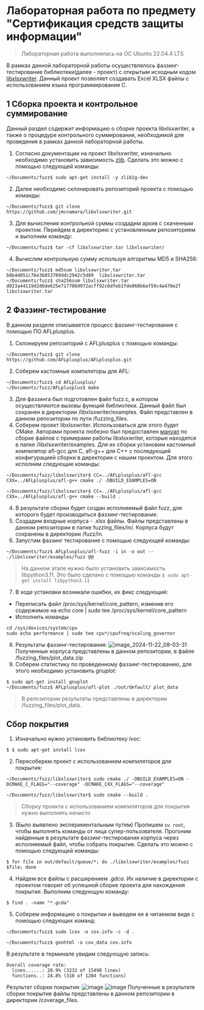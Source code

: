 # Лабораторная работа по предмету "Сертификация средств защиты информации"

> Лабораторная работа выполнялась на ОС Ubuntu 22.04.4 LTS

В рамках данной лабораторной работы осуществлялось фаззинг-тестирование библиотеки(далее - проект) с открытым исходным кодом [libxlsxwriter](https://github.com/jmcnamara/libxlsxwriter). Данный проект позволяет создавать Excel XLSX файлы с использованием языка программирования C.
## 1 Сборка проекта и контрольное суммирование
Данный раздел содержит информацию о сборке проекта libxlsxwriter, а также о процедуре контрольного суммирования, необходимой для проведения в рамках данной лабораторной работы.
1. Согласно документации на проект libxlsxwriter, изначально необходимо установить зависимость [zlib](https://www.zlib.net/). Сделать это можно с помощью следующей команды:
```
~/Documents/fuzz$ sudo apt-get install -y zlib1g-dev
```
2. Далее необходимо склонировать репозиторий проекта с помощью команды:
```
~/Documents/fuzz$ git clone https://github.com/jmcnamara/libxlsxwriter.git
```
3. Для вычисления контрольной суммы создадим архив с скаченным проектом. Перейдем в директорию с установленным репозиторием и выполним команду:
```
~/Documents/fuzz$ tar -cf libxlsxwriter.tar libxlsxwriter/
```
4. Вычислим контрольную сумму используя алгоритмы MD5 и SHA256:
```
~/Documents/fuzz$ md5sum libxlsxwriter.tar
b8b44051c76e36853789ddc2942c5d89  libxlsxwriter.tar
~/Documents/fuzz$ sha256sum libxlsxwriter.tar
d023a44119d2d6de625e7177069972acff92c0dfeb1fde060b6af59c4a470e2f  libxlsxwriter.tar
```
## 2 Фаззинг-тестирование
В данном разделе описывается процесс фаззинг-тестирования с помощью ПО AFLplusplus.
1. Склонируем репозиторий с AFLplusplus с помощью команды:
```
~/Documents/fuzz$ git clone https://github.com/AFLplusplus/AFLplusplus.git
```
2. Соберем кастомные компиляторы для AFL:
```
~/Documents/fuzz$ cd AFLplusplus/
~/Documents/fuzz/AFLplusplus$ make
```
3. Для фаззинга был подготовлен файл fuzz.c, в котором осуществляются вызовы функций библиотеки. Данный файл был сохранен в директории /libxlsxwriter/examples. Файл представлен в данном репозитории по пути /fuzzing_files.
3. Соберем проект libxlsxwriter. Использоваться для этого будет CMake. Авторами проекта любезно был предоставлен [мануал](https://libxlsxwriter.github.io/getting_started.html#:~:text=cmake%20..%0Acmake%20%2D%2Dbuild%20.-,Build%20the%20examples,-If%20there%20weren%27t) по сборке файлов с примерами работы libxlsxwriter, которые находятся в папке /libxlsxwriter/examples. Для их сборки установим кастомный компилятор afl-gcc для С, afl-g++ для C++ с последующей конфигурацией сборки в директории с нашим проектом. Для этого исполним следующие команды:
```
~/Documents/fuzz/libxlsxwriter$ CC=../AFLplusplus/afl-gcc CXX=../AFLplusplus/afl-g++ cmake ./ -DBUILD_EXAMPLES=ON

~/Documents/fuzz/libxlsxwriter$ CC=../AFLplusplus/afl-gcc CXX=../AFLplusplus/afl-g++ cmake --build .
```
4. В результате сборки будет создан исполняемый файл fuzz, для которого будет производиться фаззинг-тестирование.
5. Создадим входные корпуса - .xlsx файлы. Файлы представлены в данном репозитории в папке fuzzing_files/in/. Корпуса будут сохранены в директории /fuzz/in.
6. Запустим фаззинг тестирование с помощью следующей команды:
```
~/Documents/fuzz$ AFLplusplus/afl-fuzz -i in -o out -- ./libxlsxwriter/examples/fuzz @@
```
> На данном этапе нужно было установить зависимость libpython3.11. Это было сделано с помощью команды ```$ sudo apt-get install libpython3.11```

7. В ходе установки возникали ошибки, их фикс следующий:
- Переписать файл /proc/sys/kernel/core_pattern, изменив его содержимое на echo core | sudo tee /proc/sys/kernel/core_pattern
- Исполнить команды
```
cd /sys/devices/system/cpu
sudo echo performance | sudo tee cpu*/cpufreq/scaling_governor
```
8. Результаты фаззинг-тестирования:
![image_2024-11-22_08-03-31](https://github.com/user-attachments/assets/3db7f498-182b-4a62-b27f-66de6fafe2de)
Полученные корпуса представлены в данном репозитории, в файле /fuzzing_files/plot_data.zip
10. Соберем статистику по проведенному фаззинг-тестированию, для этого необходимо установить _gnuplot_:
```
$ sudo apt-get install gnuplot
~/Documents/fuzz$ AFLplusplus/afl-plot ./out/default/ plot_data
```
> В репозитории результаты представлены в директории /fuzzing_files/plot_data.
## Сбор покрытия ##
1. Изначально нужно установить библиотеку _lvoc_:
```
$ $ sudo apt-get install lcov
```
2. Пересоберем проект с использованием компиляторов для покрытия:
```
~/Documents/fuzz/libxlsxwriter$ sudo cmake ./ -DBUILD_EXAMPLES=ON -DCMAKE_C_FLAGS="--coverage" -DCMAKE_CXX_FLAGS="--coverage"

~/Documents/fuzz/libxlsxwriter$ sudo cmake --build .
```
> Сборку проекта с использованием компиляторов для покрытия нужно выполнять *начисто*
3. (Было выявлено экспериментальным путем) Пропишем ```su root```, чтобы выполнять команды от лица супер-пользователя. Прогоним найденные в результате фаззинг-тестирования корпуса через исполняемый файл, чтобы собрать покрытие. Сделать это можно с помощью следующей команды:
```
$ for file in out/default/queue/*; do ./libxlsxwriter/examples/fuzz $file; done
```
4. Найдем все файлы с расширением _.gdca_. Их наличие в директории с проектом говорит об успешной сборке проекта для нахождения покрытия. Выполним следующую команду:
```
$ find . -name "*.gcda"
```
5. Соберем информацию о покрытии и выведем ее в читаемом виде с помощью следующих команд:
```
~/Documents/fuzz$ sudo lcov -o cov.info -c -d .

~/Documents/fuzz$ genhtml -o cov_data cov.info
```
В результате в терминале увидим следующую запись:
```
Overall coverage rate:
  lines......: 20.9% (3232 of 15498 lines)
  functions..: 24.8% (318 of 1284 functions)
```
Результат сборки покрытия:
![image](https://github.com/user-attachments/assets/1e31344f-d729-48de-b1bc-9937223bac2f)
![image](https://github.com/user-attachments/assets/57549968-d63b-4ac7-9ce3-5519c401af66)
Полученные в результате сборки покрытия файлы представлены в данном репозитории в директории /coverage_files.
